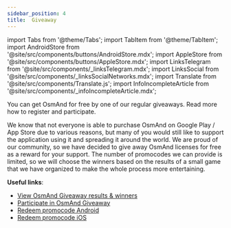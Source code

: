 ```yaml
---
sidebar_position: 4
title:  Giveaway
---
```


import Tabs from '@theme/Tabs';
import TabItem from '@theme/TabItem';
import AndroidStore from '@site/src/components/buttons/AndroidStore.mdx';
import AppleStore from '@site/src/components/buttons/AppleStore.mdx';
import LinksTelegram from '@site/src/components/_linksTelegram.mdx';
import LinksSocial from '@site/src/components/_linksSocialNetworks.mdx';
import Translate from '@site/src/components/Translate.js';
import InfoIncompleteArticle from '@site/src/components/_infoIncompleteArticle.mdx';

You can get OsmAnd for free by one of our regular giveaways. Read more how to register and participate.

We know that not everyone is able to purchase OsmAnd on Google Play / App Store due to various reasons, but many of you would still like to support the application using it and spreading it around the world. We are proud of our community, so we have decided to give away OsmAnd licenses for free as a reward for your support. The number of promocodes we can provide is limited, so we will choose the winners based on the results of a small game that we have organized to make the whole process more entertaining.

**Useful links**: 
- [View OsmAnd Giveaway results & winners](https://osmand.net/giveaway/)
- [Participate in OsmAnd Giveaway](https://osmand.net/giveaway/)
- [Redeem promocode Android](https://support.google.com/googleplay/answer/3422659?hl)
- [Redeem promocode iOS](https://support.apple.com/en-gb/HT201209)
